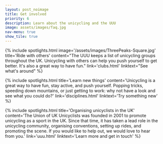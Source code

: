 ```yaml
---
layout: post_noimage
title: Get involved
priority: 6
description: Learn about the unicycling and the UUU
image: assets/images/faq.jpg
nav-menu: true
show_tile: true
---
```

<section class="spotlights">
<!-- a -->
{% include spotlights.html
image='/assets/images/ThreePeaks-Square.jpg'
title='Ride with others'
content="The UUU keeps a list of unicycling groups throughout the UK. Unicycling with others can help you push yourself to get better. It's also a great way to have fun."
link='clubs.html'
linktext="See what's around"
%}


{% include spotlights.html
title='Learn new things'
content='Unicycling is a great way to have fun, stay active, and push yourself. Popping tricks, speeding down mountains, or just getting to work: why not have a look and see what you could do?'
link='disciplines.html'
linktext='Try something new'
%}

{% include spotlights.html
title='Organising unicyclists in the UK'
content='The Union of UK Unicyclists was founded in 2001 to promote unicycling as a sport in the UK. Since that time, it has taken a lead
role in the unicycling community, organising conventions, setting up rides, and promoting the scene. If you would like to help out, we would love to hear from you.' 
link='uuu.html'
linktext='Learn more and get in touch'
%}
</section>
